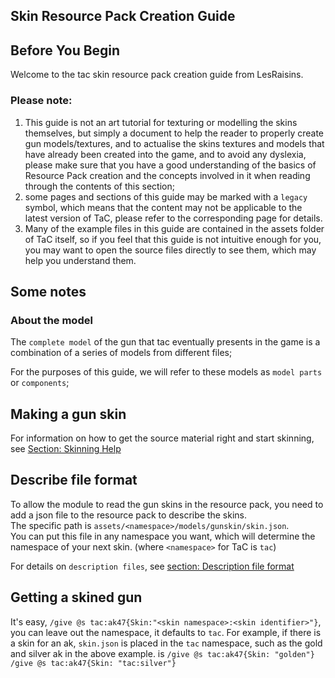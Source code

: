 ## Skin Resource Pack Creation Guide

## Before You Begin ##
Welcome to the tac skin resource pack creation guide from LesRaisins.

### Please note:  
1. This guide is not an art tutorial for texturing or modelling the skins themselves, but simply a document to help the reader to properly create gun models/textures, and to actualise the skins textures and models that have already been created into the game, and to avoid any dyslexia, please make sure that you have a good understanding of the basics of Resource Pack creation and the concepts involved in it when reading through the contents of this section; 
2. some pages and sections of this guide may be marked with a `legacy` symbol, which means that the content may not be applicable to the latest version of TaC, please refer to the corresponding page for details.  
3. Many of the example files in this guide are contained in the assets folder of TaC itself, so if you feel that this guide is not intuitive enough for you, you may want to open the source files directly to see them, which may help you understand them.

## Some notes
### About the model
The `complete model` of the gun that tac eventually presents in the game is a combination of a series of models from different files;  

For the purposes of this guide, we will refer to these models as `model parts` or `components`;  


## Making a gun skin
For information on how to get the source material right and start skinning, see [Section: Skinning Help](paint.md)

## Describe file format
To allow the module to read the gun skins in the resource pack, you need to add a json file to the resource pack to describe the skins.  
The specific path is
`assets/<namespace>/models/gunskin/skin.json`.  
You can put this file in any namespace you want, which will determine the namespace of your next skin. (where `<namespace>` for TaC is `tac`)

For details on `description files`, see [section: Description file format](description_file.md)


## Getting a skined gun
It's easy, `/give @s tac:ak47{Skin:"<skin namespace>:<skin identifier>"}`, you can leave out the namespace, it defaults to `tac`.
For example, if there is a skin for an ak, `skin.json` is placed in the `tac` namespace, such as the gold and silver ak in the above example.
is `/give @s tac:ak47{Skin: "golden"}` `/give @s tac:ak47{Skin: "tac:silver"}`
